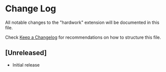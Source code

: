 # Change Log

All notable changes to the "hardwork" extension will be documented in this file.

Check [Keep a Changelog](http://keepachangelog.com/) for recommendations on how to structure this file.

## [Unreleased]

- Initial release